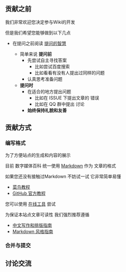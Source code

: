## 贡献之前

我们非常欢迎您决定参与Wiki的开发

但是我们希望您能够做到以下几点

- 在提问之前阅读 [提问的智慧](https://github.com/ryanhanwu/How-To-Ask-Questions-The-Smart-Way/blob/main/README-zh_CN.md)

  - 简单来说 **提问前**
    - 先尝试自主寻找答案
      - 比如尝试百度搜索
      - 比如看看有没有人提出过同样的问题
    - 认真思考准备问题
  - **提问时**
    - 在适合的地方提出问题
      - 比如在 ISSUE 下提出文章的 错误
      - 比如在 QQ 群中提出 讨论
    - **始终保持礼貌和友善**

  

## 贡献方式

### 编写格式

为了方便站点的生成和内容的展示

目前 数字媒体百科 统一使用 [Markdown](https://baike.baidu.com/item/markdown/3245829) 作为 文章的格式

如果您还没有接触过Markdown 不妨试一试 它非常简单易懂

- [菜鸟教程](https://www.runoob.com/markdown/md-tutorial.html)
- [GitHub 官方教程](https://docs.github.com/cn/get-started/writing-on-github/getting-started-with-writing-and-formatting-on-github/basic-writing-and-formatting-syntax)

您可以使用 [在线工具](https://tool.lu/markdown/) 尝试



为保证本站点文章可读性 我们强烈推荐遵循 

- [中文写作和排版指南](https://stdrc.cc/style-guides/chinese)
- [Markdown 风格指南](https://stdrc.cc/style-guides/markdown)



### 合并与提交



## 讨论交流

